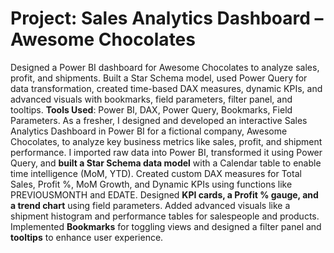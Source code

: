 # Project: Sales Analytics Dashboard – Awesome Chocolates
Designed a Power BI dashboard for Awesome Chocolates to analyze sales, profit, and shipments. Built a Star Schema model, used Power Query for data transformation, created time-based DAX measures, dynamic KPIs, and advanced visuals with bookmarks, field parameters, filter panel, and tooltips.
**Tools Used**: Power BI, DAX, Power Query, Bookmarks, Field Parameters.
As a fresher, I designed and developed an interactive Sales Analytics Dashboard in Power BI for a fictional company, Awesome Chocolates, to analyze key business metrics like sales, profit, and shipment performance.
I imported raw data into Power BI, transformed it using Power Query, and **built a Star Schema data model** with a Calendar table to enable time intelligence (MoM, YTD).
Created custom DAX measures for Total Sales, Profit %, MoM Growth, and Dynamic KPIs using functions like PREVIOUSMONTH and EDATE. 
Designed **KPI cards, a Profit % gauge, and a trend chart** using field parameters.
Added advanced visuals like a shipment histogram and performance tables for salespeople and products. 
Implemented **Bookmarks** for toggling views and designed a filter panel and **tooltips** to enhance user experience.
